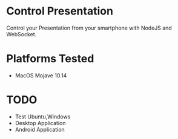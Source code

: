 # Control Presentation

Control your Presentation from your smartphone with NodeJS and WebSocket.
<br>
# Platforms Tested
<ul>
<li>MacOS Mojave 10.14</li>
</ul>

# TODO
<ul>
<li>Test Ubuntu,Windows</li>
<li> Desktop Application</li>
<li> Android Application</li>
</ul>
